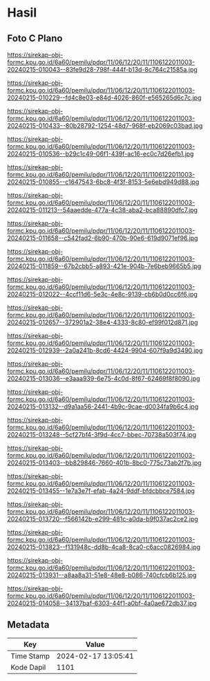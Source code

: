 # Hasil

## Foto C Plano

https://sirekap-obj-formc.kpu.go.id/6a60/pemilu/pdpr/11/06/12/20/11/1106122011003-20240215-010043--83fe9d28-798f-444f-b13d-8c764c21585a.jpg

https://sirekap-obj-formc.kpu.go.id/6a60/pemilu/pdpr/11/06/12/20/11/1106122011003-20240215-010229--fd4c8e03-e84d-4026-860f-e565265d6c7c.jpg

https://sirekap-obj-formc.kpu.go.id/6a60/pemilu/pdpr/11/06/12/20/11/1106122011003-20240215-010433--80b28792-1254-48d7-968f-eb2069c03bad.jpg

https://sirekap-obj-formc.kpu.go.id/6a60/pemilu/pdpr/11/06/12/20/11/1106122011003-20240215-010536--b29c1c49-06f1-439f-ac16-ec0c7d26efb1.jpg

https://sirekap-obj-formc.kpu.go.id/6a60/pemilu/pdpr/11/06/12/20/11/1106122011003-20240215-010855--c1647543-6bc8-4f3f-8153-5e6ebd949d88.jpg

https://sirekap-obj-formc.kpu.go.id/6a60/pemilu/pdpr/11/06/12/20/11/1106122011003-20240215-011213--54aaedde-477a-4c38-aba2-bca88890dfc7.jpg

https://sirekap-obj-formc.kpu.go.id/6a60/pemilu/pdpr/11/06/12/20/11/1106122011003-20240215-011658--c542fad2-6b90-470b-90e6-619d9071ef96.jpg

https://sirekap-obj-formc.kpu.go.id/6a60/pemilu/pdpr/11/06/12/20/11/1106122011003-20240215-011859--67b2cbb5-a893-421e-904b-7e6beb9665b5.jpg

https://sirekap-obj-formc.kpu.go.id/6a60/pemilu/pdpr/11/06/12/20/11/1106122011003-20240215-012022--4ccf11d6-5e3c-4e8c-9139-cb6b0d0cc6f6.jpg

https://sirekap-obj-formc.kpu.go.id/6a60/pemilu/pdpr/11/06/12/20/11/1106122011003-20240215-012657--372901a2-38e4-4333-8c80-ef99f012d871.jpg

https://sirekap-obj-formc.kpu.go.id/6a60/pemilu/pdpr/11/06/12/20/11/1106122011003-20240215-012939--2a0a241b-8cd6-4424-9904-607f9a9d3490.jpg

https://sirekap-obj-formc.kpu.go.id/6a60/pemilu/pdpr/11/06/12/20/11/1106122011003-20240215-013036--e3aaa939-6e75-4c0d-8f67-62469f8f8090.jpg

https://sirekap-obj-formc.kpu.go.id/6a60/pemilu/pdpr/11/06/12/20/11/1106122011003-20240215-013132--d9a1aa56-2441-4b9c-9cae-d0034fa9b6c4.jpg

https://sirekap-obj-formc.kpu.go.id/6a60/pemilu/pdpr/11/06/12/20/11/1106122011003-20240215-013248--5cf27bf4-3f9d-4cc7-bbec-70738a503f74.jpg

https://sirekap-obj-formc.kpu.go.id/6a60/pemilu/pdpr/11/06/12/20/11/1106122011003-20240215-013403--bb829846-7660-401b-8bc0-775c73ab2f7b.jpg

https://sirekap-obj-formc.kpu.go.id/6a60/pemilu/pdpr/11/06/12/20/11/1106122011003-20240215-013455--1e7a3e7f-efab-4a24-9ddf-bfdcbbce7584.jpg

https://sirekap-obj-formc.kpu.go.id/6a60/pemilu/pdpr/11/06/12/20/11/1106122011003-20240215-013720--f566142b-e299-481c-a0da-b9f037ac2ce2.jpg

https://sirekap-obj-formc.kpu.go.id/6a60/pemilu/pdpr/11/06/12/20/11/1106122011003-20240215-013823--f131948c-dd8b-4ca8-8ca0-c6acc0826984.jpg

https://sirekap-obj-formc.kpu.go.id/6a60/pemilu/pdpr/11/06/12/20/11/1106122011003-20240215-013931--a8aa8a31-51e8-48e8-b086-740cfcb6b125.jpg

https://sirekap-obj-formc.kpu.go.id/6a60/pemilu/pdpr/11/06/12/20/11/1106122011003-20240215-014058--34137baf-6303-44f1-a0bf-4a0ae672db37.jpg


## Metadata

| Key        | Value               |
| ---------- | ------------------- |
| Time Stamp | 2024-02-17 13:05:41 |
| Kode Dapil | 1101                |




